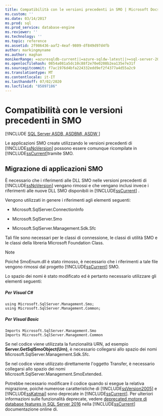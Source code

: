 ```yaml
---
title: Compatibilità con le versioni precedenti in SMO | Microsoft Docs
ms.custom: ''
ms.date: 03/14/2017
ms.prod: sql
ms.prod_service: database-engine
ms.reviewer: ''
ms.technology: ''
ms.topic: reference
ms.assetid: 2f986436-aaf2-4eaf-9809-df849d97d4fb
author: markingmyname
ms.author: maghan
monikerRange: =azuresqldb-current||=azure-sqldw-latest||>=sql-server-2016||=sqlallproducts-allversions||>=sql-server-linux-2017||=azuresqldb-mi-current
ms.openlocfilehash: 0854a081a5dc10c88f2e70e0208b2ea135e7e31f
ms.sourcegitcommit: f7ac1976d4bfa224332edd9ef2f4377a4d55a2c9
ms.translationtype: MT
ms.contentlocale: it-IT
ms.lasthandoff: 07/02/2020
ms.locfileid: "85897186"
---
```

# <a name="backward-compatibility-in-smo"></a>Compatibilità con le versioni precedenti in SMO
[!INCLUDE [SQL Server ASDB, ASDBMI, ASDW ](../../includes/applies-to-version/sql-asdb-asdbmi-asdw.md)]

  Le applicazioni SMO create utilizzando le versioni precedenti di [!INCLUDE[ssNoVersion](../../includes/ssnoversion-md.md)] possono essere comunque ricompilate in [!INCLUDE[ssCurrent](../../includes/sscurrent-md.md)]tramite SMO.  
  
## <a name="migrating-smo-applications"></a>Migrazione di applicazioni SMO  
 È necessario che i riferimenti alle DLL SMO nelle versioni precedenti di [!INCLUDE[ssNoVersion](../../includes/ssnoversion-md.md)] vengano rimossi e che vengano inclusi invece i riferimenti alle nuove DLL SMO disponibili in [!INCLUDE[ssCurrent](../../includes/sscurrent-md.md)] .  
  
 Vengono utilizzati in genere i riferimenti agli elementi seguenti:  
  
-   Microsoft.SqlServer.ConnectionInfo  
  
-   Microsoft.SqlServer.Smo  
  
-   Microsoft.SqlServer.Management.Sdk.Sfc  
  
 Tali file sono necessari per le classi di connessione, le classi di utilità SMO e le classi della libreria Microsoft Foundation Class.  
  
> [!NOTE]  
>  Poiché SmoEnum.dll è stato rimosso, è necessario che i riferimenti a tale file vengono rimossi dal progetto [!INCLUDE[ssCurrent](../../includes/sscurrent-md.md)] SMO.  
  
 Lo spazio dei nomi è stato modificato ed è pertanto necessario utilizzare gli elementi seguenti:  
  
##### <a name="for-visual-c"></a>Per Visual C#  
  
```  
using Microsoft.SqlServer.Management.Smo;  
using Microsoft.SqlServer.Management.Common;  
```  
  
##### <a name="for-visual-basic"></a>Per Visual Basic  
  
```  
Imports Microsoft.SqlServer.Management.Smo  
Imports Microsoft.SqlServer.Management.Common  
```  
  
 Se nel codice viene utilizzata la funzionalità URN, ad esempio **Server.GetSqlSmoObject(Urn)**, è necessario collegarsi allo spazio dei nomi Microsoft.SqlServer.Management.Sdk.Sfc.  
  
 Se nel codice viene utilizzato direttamente l'oggetto Transfer, è necessario collegarsi allo spazio dei nomi Microsoft.SqlServer.Management.SmoExtended.  
  
 Potrebbe necessario modificare il codice quando si esegue la relativa migrazione, poiché numerose caratteristiche di [!INCLUDE[ssVersion2005](../../includes/ssversion2005-md.md)] e [!INCLUDE[ssKatmai](../../includes/sskatmai-md.md)] sono deprecate in [!INCLUDE[ssCurrent](../../includes/sscurrent-md.md)]. Per ulteriori informazioni sulle funzionalità deprecate, vedere [deprecated motore di database features in SQL Server 2016](../../database-engine/deprecated-database-engine-features-in-sql-server-2016.md) nella [!INCLUDE[ssCurrent](../../includes/sscurrent-md.md)] documentazione online di.  
  
  
